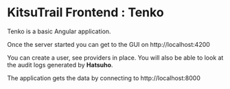 # KitsuTrail Frontend : Tenko
Tenko is a basic Angular application.

Once the server started you can get to the GUI on http://localhost:4200

You can create a user, see providers in place.
You will also be able to look at the audit logs generated by **Hatsuho**.

The application gets the data by connecting to http://localhost:8000
